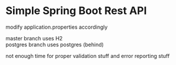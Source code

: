 # Simple Spring Boot Rest API 

modify application.properties accordingly

master branch uses H2 \
postgres branch uses postgres (behind)

not enough time for proper validation stuff and error reporting stuff